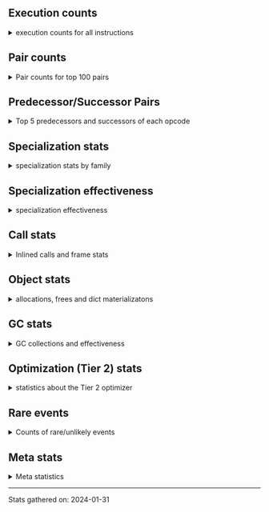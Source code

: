 ## Execution counts

<details>
<summary> execution counts for all instructions </summary>

|Name | Base Count | Head Count | Change | 
|---|---:|---:|---:|
| GET_YIELD_FROM_ITER | 20,719,816 | 36,719,720 | 77.2% |
| JUMP_BACKWARD_NO_INTERRUPT | 316,617,674 | 551,641,265 | 74.2% |
| SEND_GEN | 451,475,018 | 702,495,395 | 55.6% |
| YIELD_VALUE | 1,049,361,722 | 1,300,420,904 | 23.9% |
| CALL_STR_1 | 33,731,425 | 40,130,936 | 19.0% |
| JUMP_BACKWARD | 114,814,687 | 130,813,539 | 13.9% |
| LOAD_ATTR_CLASS | 99,182,168 | 109,439,581 | 10.3% |
| FOR_ITER_GEN | 201,206,646 | 217,205,733 | 8.0% |
| TO_BOOL_ALWAYS_TRUE | 219,107,709 | 235,245,129 | 7.4% |
| IS_OP | 695,951,991 | 741,919,591 | 6.6% |
| END_SEND | 298,310,489 | 314,303,593 | 5.4% |
| RESUME_CHECK | 6,381,997,089 | 6,666,282,879 | 4.5% |
| RETURN_GENERATOR | 377,857,136 | 393,857,640 | 4.2% |
| CALL_BOUND_METHOD_EXACT_ARGS | 188,263,486 | 195,301,761 | 3.7% |
| BINARY_OP_ADD_UNICODE | 91,376,472 | 94,576,421 | 3.5% |
| PUSH_NULL | 1,233,363,422 | 1,273,888,677 | 3.3% |
| TO_BOOL_NONE | 602,323,209 | 618,430,638 | 2.7% |
| CALL_METHOD_DESCRIPTOR_FAST | 392,794,490 | 403,277,644 | 2.7% |
| CALL_BUILTIN_O | 870,693,178 | 893,729,098 | 2.6% |
| POP_JUMP_IF_NONE | 428,402,712 | 438,444,459 | 2.3% |
| STORE_SUBSCR | 176,829,497 | 180,962,152 | 2.3% |
| POP_TOP | 3,270,887,951 | 3,341,725,837 | 2.2% |
| CALL_TYPE_1 | 310,759,366 | 317,195,521 | 2.1% |
| DELETE_SUBSCR | 174,122,420 | 177,641,333 | 2.0% |
| COPY_FREE_VARS | 337,886,982 | 344,253,095 | 1.9% |
| LOAD_ATTR_INSTANCE_VALUE | 4,395,822,519 | 4,459,433,321 | 1.4% |
| LOAD_CONST | 7,094,354,026 | 7,191,392,583 | 1.4% |
| CLEANUP_THROW | 1,541 | 1,520 | -1.4% |
| DICT_UPDATE | 67,229 | 66,334 | -1.3% |
| STORE_FAST | 7,614,811,238 | 7,702,026,482 | 1.1% |
| LOAD_GLOBAL_MODULE | 3,381,090,033 | 3,419,037,768 | 1.1% |
| POP_JUMP_IF_NOT_NONE | 624,885,467 | 631,234,650 | 1.0% |
| LOAD_GLOBAL_BUILTIN | 4,320,325,279 | 4,363,767,360 | 1.0% |
| POP_JUMP_IF_FALSE | 7,034,260,853 | 7,102,298,867 | 1.0% |
| BINARY_OP_SUBTRACT_INT | 398,703,926 | 402,213,060 | 0.9% |
| RETURN_CONST | 1,901,501,297 | 1,917,766,983 | 0.9% |
| INTERPRETER_EXIT | 1,964,153,756 | 1,980,704,569 | 0.8% |
| LOAD_FAST | 27,334,875,363 | 27,564,642,852 | 0.8% |
| POP_JUMP_IF_TRUE | 1,719,821,242 | 1,732,898,868 | 0.8% |
| JUMP_FORWARD | 527,870,376 | 531,709,166 | 0.7% |
| BINARY_OP | 638,436,268 | 641,538,682 | 0.5% |
| LOAD_DEREF | 715,747,995 | 718,886,436 | 0.4% |
| RETURN_VALUE | 3,905,155,285 | 3,922,257,256 | 0.4% |
| CALL | 1,106,795,442 | 1,111,116,091 | 0.4% |
| BINARY_OP_ADD_INT | 862,671,595 | 865,849,536 | 0.4% |
| NOP | 943,633,187 | 947,033,316 | 0.4% |
| LOAD_FAST_LOAD_FAST | 6,179,394,140 | 6,197,881,874 | 0.3% |
| DELETE_FAST | 2,083,022 | 2,076,884 | -0.3% |
| COMPARE_OP_INT | 1,444,820,082 | 1,448,215,409 | 0.2% |
| CALL_PY_EXACT_ARGS | 2,970,403,604 | 2,976,965,041 | 0.2% |
| CALL_BUILTIN_CLASS | 152,874,409 | 153,167,923 | 0.2% |
| TO_BOOL_BOOL | 3,738,606,144 | 3,744,923,625 | 0.2% |
| INSTRUMENTED_JUMP_BACKWARD | 10,016 | 10,000 | -0.2% |
| ENTER_EXECUTOR | 2,408,484,763 | 2,412,304,509 | 0.2% |
| INSTRUMENTED_FOR_ITER | 11,296 | 11,280 | -0.1% |
| COMPARE_OP | 136,940,318 | 137,125,506 | 0.1% |
| UNARY_INVERT | 14,824,149 | 14,804,371 | -0.1% |
| INSTRUMENTED_POP_JUMP_IF_TRUE | 13,456 | 13,440 | -0.1% |
| UNPACK_SEQUENCE | 310,621 | 310,254 | -0.1% |
| FOR_ITER | 121,527,171 | 121,655,888 | 0.1% |
| CALL_BUILTIN_FAST | 926,766,063 | 927,707,196 | 0.1% |
| LIST_EXTEND | 37,908,550 | 37,870,936 | -0.1% |
| UNPACK_SEQUENCE_TWO_TUPLE | 346,488,634 | 346,812,571 | 0.1% |
| FOR_ITER_LIST | 635,558,120 | 636,105,827 | 0.1% |
| CALL_LEN | 366,739,732 | 367,038,939 | 0.1% |
| BEFORE_WITH | 8,981,731 | 8,975,734 | -0.1% |
| RESUME | 271,544 | 271,382 | -0.1% |
| BINARY_SUBSCR | 507,936,114 | 508,228,541 | 0.1% |
| DICT_MERGE | 36,165,099 | 36,146,057 | -0.1% |
| GET_ITER | 698,992,158 | 699,309,699 | 0.0% |
| TO_BOOL_INT | 185,916,911 | 185,839,582 | -0.0% |
| STORE_ATTR_SLOT | 1,416,958,504 | 1,417,495,179 | 0.0% |
| BUILD_TUPLE | 816,786,392 | 817,073,747 | 0.0% |
| LOAD_FAST_CHECK | 11,274,524 | 11,270,582 | -0.0% |
| CHECK_EXC_MATCH | 20,949,362 | 20,942,949 | -0.0% |
| PUSH_EXC_INFO | 21,572,883 | 21,566,595 | -0.0% |
| POP_EXCEPT | 21,572,735 | 21,566,451 | -0.0% |
| MAKE_CELL | 104,212,851 | 104,185,313 | -0.0% |
| BUILD_CONST_KEY_MAP | 13,093,293 | 13,090,100 | -0.0% |
| WITH_EXCEPT_START | 184,347 | 184,303 | -0.0% |
| IMPORT_FROM | 10,434,031 | 10,431,627 | -0.0% |
| IMPORT_NAME | 9,415,406 | 9,413,249 | -0.0% |
| LOAD_SUPER_ATTR | 18,350 | 18,346 | -0.0% |
| CALL_FUNCTION_EX | 186,810,214 | 186,772,430 | -0.0% |
| SET_FUNCTION_ATTRIBUTE | 90,262,664 | 90,245,363 | -0.0% |
| CALL_INTRINSIC_1 | 162,353,896 | 162,323,198 | -0.0% |
| LOAD_ATTR_PROPERTY | 82,432,537 | 82,417,030 | -0.0% |
| CALL_METHOD_DESCRIPTOR_FAST_WITH_KEYWORDS | 23,274,717 | 23,270,451 | -0.0% |
| LOAD_SUPER_ATTR_METHOD | 120,885,776 | 120,863,689 | -0.0% |
| LOAD_ATTR_NONDESCRIPTOR_WITH_VALUES | 147,692,249 | 147,666,462 | -0.0% |
| BUILD_LIST | 321,907,865 | 321,851,700 | -0.0% |
| LOAD_ATTR_MODULE | 495,697,060 | 495,617,848 | -0.0% |
| MAKE_FUNCTION | 99,676,708 | 99,660,951 | -0.0% |
| STORE_SUBSCR_LIST_INT | 126,469,230 | 126,449,336 | -0.0% |
| LIST_APPEND | 61,161,709 | 61,152,304 | -0.0% |
| LOAD_FAST_AND_CLEAR | 64,955,594 | 64,946,371 | -0.0% |
| SET_ADD | 906,714 | 906,839 | 0.0% |
| CALL_BUILTIN_FAST_WITH_KEYWORDS | 106,368,263 | 106,354,850 | -0.0% |
| LOAD_SUPER_ATTR_ATTR | 3,710,829 | 3,711,287 | 0.0% |
| EXIT_INIT_CHECK | 88,987,635 | 88,976,922 | -0.0% |
| CALL_ALLOC_AND_ENTER_INIT | 91,270,595 | 91,259,882 | -0.0% |
| CALL_METHOD_DESCRIPTOR_NOARGS | 277,931,614 | 277,901,649 | -0.0% |
| DELETE_ATTR | 5,736,672 | 5,736,078 | -0.0% |
| SWAP | 586,559,935 | 586,500,543 | -0.0% |
| COMPARE_OP_FLOAT | 181,260,468 | 181,242,167 | -0.0% |
| LOAD_ATTR_METHOD_WITH_VALUES | 2,003,380,171 | 2,003,194,965 | -0.0% |
| STORE_DEREF | 91,074,329 | 91,066,042 | -0.0% |
| FOR_ITER_TUPLE | 328,519,285 | 328,490,434 | -0.0% |
| LOAD_ATTR_SLOT | 1,645,238,602 | 1,645,100,882 | -0.0% |
| COPY | 680,168,110 | 680,112,947 | -0.0% |
| CONTAINS_OP | 1,012,152,919 | 1,012,073,577 | -0.0% |
| RAISE_VARARGS | 3,815,397 | 3,815,111 | -0.0% |
| TO_BOOL_LIST | 157,220,437 | 157,208,690 | -0.0% |
| BUILD_SET | 1,662,882 | 1,662,768 | -0.0% |
| STORE_ATTR_INSTANCE_VALUE | 1,068,692,074 | 1,068,622,654 | -0.0% |
| CALL_ISINSTANCE | 896,577,435 | 896,519,992 | -0.0% |
| CALL_METHOD_DESCRIPTOR_O | 396,646,419 | 396,621,268 | -0.0% |
| LOAD_GLOBAL | 10,841,146 | 10,840,470 | -0.0% |
| STORE_SUBSCR_DICT | 265,276,526 | 265,261,332 | -0.0% |
| BUILD_STRING | 51,568,655 | 51,565,806 | -0.0% |
| TO_BOOL | 338,234,530 | 338,215,926 | -0.0% |
| LOAD_ATTR_METHOD_NO_DICT | 1,428,813,154 | 1,428,735,422 | -0.0% |
| FOR_ITER_RANGE | 87,085,689 | 87,081,011 | -0.0% |
| UNARY_NOT | 59,195,632 | 59,192,663 | -0.0% |
| CALL_PY_WITH_DEFAULTS | 217,954,259 | 217,944,039 | -0.0% |
| GET_AWAITABLE | 152,109,264 | 152,102,513 | -0.0% |
| BINARY_SUBSCR_DICT | 616,832,750 | 616,806,225 | -0.0% |
| BINARY_OP_ADD_FLOAT | 141,059,383 | 141,053,387 | -0.0% |
| LOAD_ATTR | 1,328,415,013 | 1,328,359,379 | -0.0% |
| RERAISE | 2,614,615 | 2,614,507 | -0.0% |
| STORE_FAST_LOAD_FAST | 33,514,816 | 33,513,446 | -0.0% |
| CALL_KW | 243,712,238 | 243,702,364 | -0.0% |
| BINARY_SUBSCR_LIST_INT | 575,307,057 | 575,284,254 | -0.0% |
| FORMAT_SIMPLE | 102,161,209 | 102,157,260 | -0.0% |
| BINARY_OP_SUBTRACT_FLOAT | 108,331,785 | 108,327,894 | -0.0% |
| CALL_LIST_APPEND | 325,417,610 | 325,406,206 | -0.0% |
| LOAD_ATTR_NONDESCRIPTOR_NO_DICT | 81,840,085 | 81,837,416 | -0.0% |
| CALL_TUPLE_1 | 25,012,163 | 25,011,545 | -0.0% |
| STORE_SLICE | 35,829,977 | 35,829,114 | -0.0% |
| BINARY_SLICE | 282,786,832 | 282,780,562 | -0.0% |
| BINARY_OP_MULTIPLY_INT | 175,054,442 | 175,050,916 | -0.0% |
| BINARY_SUBSCR_TUPLE_INT | 215,568,924 | 215,564,605 | -0.0% |
| BUILD_SLICE | 96,293,634 | 96,291,860 | -0.0% |
| TO_BOOL_STR | 73,148,345 | 73,147,119 | -0.0% |
| COMPARE_OP_STR | 320,817,105 | 320,811,906 | -0.0% |
| BEFORE_ASYNC_WITH | 3,005,968 | 3,005,920 | -0.0% |
| SEND | 165,329,781 | 165,327,277 | -0.0% |
| BUILD_MAP | 114,885,921 | 114,884,751 | -0.0% |
| MAP_ADD | 35,885,404 | 35,885,062 | -0.0% |
| LOAD_ATTR_WITH_HINT | 399,763,132 | 399,760,114 | -0.0% |
| UNPACK_SEQUENCE_TUPLE | 445,755,887 | 445,752,533 | -0.0% |
| STORE_ATTR | 67,251,421 | 67,250,921 | -0.0% |
| LOAD_ATTR_METHOD_LAZY_DICT | 59,272,568 | 59,272,320 | -0.0% |
| STORE_ATTR_WITH_HINT | 64,557,694 | 64,557,435 | -0.0% |
| BINARY_OP_MULTIPLY_FLOAT | 267,954,741 | 267,955,733 | 0.0% |
| CONVERT_VALUE | 90,755,824 | 90,755,494 | -0.0% |
| EXTENDED_ARG | 291,205,479 | 291,204,829 | -0.0% |
| STORE_FAST_STORE_FAST | 1,733,092,742 | 1,733,089,637 | -0.0% |
| BINARY_SUBSCR_GETITEM | 189,354,004 | 189,353,760 | -0.0% |
| UNARY_NEGATIVE | 156,547,410 | 156,547,243 | -0.0% |
| UNPACK_SEQUENCE_LIST | 140,875,869 | 140,875,828 | -0.0% |
| BINARY_SUBSCR_STR_INT | 473,984,230 | 473,984,122 | -0.0% |
| END_FOR | 76,080,205 | 76,080,217 | 0.0% |
| INSTRUMENTED_POP_JUMP_IF_FALSE | 19,465,840 | 19,465,840 | 0.0% |
| INSTRUMENTED_RESUME | 19,443,620 | 19,443,620 | 0.0% |
| INSTRUMENTED_RETURN_VALUE | 19,434,720 | 19,434,720 | 0.0% |
| LOAD_NAME | 13,238,900 | 13,238,900 | 0.0% |
| GET_ANEXT | 8,000,960 | 8,000,960 | 0.0% |
| END_ASYNC_FOR | 8,000,000 | 8,000,000 | 0.0% |
| GET_AITER | 8,000,000 | 8,000,000 | 0.0% |
| BINARY_OP_INPLACE_ADD_UNICODE | 7,825,600 | 7,825,600 | 0.0% |
| STORE_GLOBAL | 6,941,880 | 6,941,880 | 0.0% |
| UNPACK_EX | 755,420 | 755,420 | 0.0% |
| STORE_NAME | 401,160 | 401,160 | 0.0% |
| SET_UPDATE | 88,520 | 88,520 | 0.0% |
| LOAD_BUILD_CLASS | 20,080 | 20,080 | 0.0% |
| INSTRUMENTED_RETURN_CONST | 7,200 | 7,200 | 0.0% |
| LOAD_LOCALS | 3,860 | 3,860 | 0.0% |
| LOAD_FROM_DICT_OR_DEREF | 3,840 | 3,840 | 0.0% |
| DELETE_DEREF | 1,600 | 1,600 | 0.0% |
| DELETE_NAME | 900 | 900 | 0.0% |
| FORMAT_WITH_SPEC | 840 | 840 | 0.0% |
| INSTRUMENTED_POP_JUMP_IF_NONE | 720 | 720 | 0.0% |
| SETUP_ANNOTATIONS | 540 | 540 | 0.0% |
| INSTRUMENTED_JUMP_FORWARD | 400 | 400 | 0.0% |
| INSTRUMENTED_POP_JUMP_IF_NOT_NONE | 400 | 400 | 0.0% |
| CALL_INTRINSIC_2 | 80 | 80 | 0.0% |


</details>

## Pair counts

<details>
<summary> Pair counts for top 100 pairs </summary>

Not included in comparative output.


</details>

## Predecessor/Successor Pairs

<details>
<summary> Top 5 predecessors and successors of each opcode </summary>

Not included in comparative output.


</details>

## Specialization stats

<details>
<summary> specialization stats by family </summary>

### BINARY_OP

<details>
<summary> specialization stats for BINARY_OP family </summary>

|Kind | Base Count | Base Ratio | Head Count | Head Ratio | Change | 
|---|---:|---:|---:|---:|---:|
|          hit | 2,003,676,064 | 74.4% | 2,013,550,718 | 74.5% | 0.5% |
|     deferred | 685,261,251 | 25.5% | 688,363,182 | 25.5% | 0.5% |
|         miss | 49,301,880 | 1.8% | 49,301,829 | 1.8% | -0.0% |

| | Base Count | Base Ratio | Head Count | Head Ratio | Change | 
|---|---:|---:|---:|---:|---:|
| Failure | 1,498,030 | 60.5% | 1,498,554 | 60.5% | 0.0% |
| Success | 978,867 | 39.5% | 978,775 | 39.5% | -0.0% |

|Failure kind | Base Count | Base Ratio | Head Count | Head Ratio | Change | 
|---|---:|---:|---:|---:|---:|
| remainder | 50,845 | 3.4% | 51,591 | 3.4% | 1.5% |
| true divide different types | 9,963 | 0.7% | 9,889 | 0.7% | -0.7% |
| power | 4,822 | 0.3% | 4,808 | 0.3% | -0.3% |
| true divide other | 3,330 | 0.2% | 3,321 | 0.2% | -0.3% |
| or | 17,572 | 1.2% | 17,560 | 1.2% | -0.1% |
| rshift | 13,478 | 0.9% | 13,469 | 0.9% | -0.1% |
| and int | 46,754 | 3.1% | 46,723 | 3.1% | -0.1% |
| true divide float | 5,126 | 0.3% | 5,124 | 0.3% | -0.0% |
| floor divide | 32,204 | 2.1% | 32,196 | 2.1% | -0.0% |
| xor | 8,346 | 0.6% | 8,344 | 0.6% | -0.0% |
| lshift | 17,712 | 1.2% | 17,708 | 1.2% | -0.0% |
| multiply different types | 243,892 | 16.3% | 243,871 | 16.3% | -0.0% |
| add different types | 183,133 | 12.2% | 183,122 | 12.2% | -0.0% |
| subtract different types | 783,816 | 52.3% | 783,792 | 52.3% | -0.0% |
| add other | 58,002 | 3.9% | 58,001 | 3.9% | -0.0% |
| subtract other | 12,660 | 0.8% | 12,660 | 0.8% | 0.0% |
| multiply other | 4,120 | 0.3% | 4,120 | 0.3% | 0.0% |
| and other | 1,715 | 0.1% | 1,715 | 0.1% | 0.0% |
| and different types | 540 | 0.0% | 540 | 0.0% | 0.0% |


</details>

### BINARY_SLICE

<details>
<summary> specialization stats for BINARY_SLICE family </summary>


</details>

### BINARY_SUBSCR

<details>
<summary> specialization stats for BINARY_SUBSCR family </summary>

|Kind | Base Count | Base Ratio | Head Count | Head Ratio | Change | 
|---|---:|---:|---:|---:|---:|
|     deferred | 512,308,845 | 19.9% | 512,601,240 | 19.9% | 0.1% |
|          hit | 2,066,286,262 | 80.1% | 2,066,232,287 | 80.1% | -0.0% |
|         miss | 4,760,703 | 0.2% | 4,760,679 | 0.2% | -0.0% |

| | Base Count | Base Ratio | Head Count | Head Ratio | Change | 
|---|---:|---:|---:|---:|---:|
| Failure | 198,911 | 51.3% | 198,938 | 51.3% | 0.0% |
| Success | 189,061 | 48.7% | 189,042 | 48.7% | -0.0% |

|Failure kind | Base Count | Base Ratio | Head Count | Head Ratio | Change | 
|---|---:|---:|---:|---:|---:|
| tuple slice | 87 | 0.0% | 84 | 0.0% | -3.4% |
| other | 56,806 | 28.6% | 56,836 | 28.6% | 0.1% |
| buffer int | 16,801 | 8.4% | 16,799 | 8.4% | -0.0% |
| out of range | 72,737 | 36.6% | 72,739 | 36.6% | 0.0% |
| array int | 36,680 | 18.4% | 36,680 | 18.4% | 0.0% |
| list slice | 6,380 | 3.2% | 6,380 | 3.2% | 0.0% |
| sequence int | 4,280 | 2.2% | 4,280 | 2.2% | 0.0% |
| code complex parameters | 4,080 | 2.1% | 4,080 | 2.1% | 0.0% |
| buffer slice | 960 | 0.5% | 960 | 0.5% | 0.0% |
| string slice | 100 | 0.1% | 100 | 0.1% | 0.0% |


</details>

### CALL

<details>
<summary> specialization stats for CALL family </summary>

|Kind | Base Count | Base Ratio | Head Count | Head Ratio | Change | 
|---|---:|---:|---:|---:|---:|
|         miss | 213,605,867 | 2.2% | 224,085,551 | 2.3% | 4.9% |
|     deferred | 1,315,020,218 | 13.3% | 1,329,622,154 | 13.4% | 1.1% |
|          hit | 8,542,235,471 | 86.6% | 8,600,119,476 | 86.6% | 0.7% |
|        deopt | 22,840 | 0.0% | 22,840 | 0.0% | 0.0% |

| | Base Count | Base Ratio | Head Count | Head Ratio | Change | 
|---|---:|---:|---:|---:|---:|
| Success | 4,540,845 | 84.4% | 4,738,413 | 84.9% | 4.4% |
| Failure | 840,246 | 15.6% | 841,075 | 15.1% | 0.1% |

|Failure kind | Base Count | Base Ratio | Head Count | Head Ratio | Change | 
|---|---:|---:|---:|---:|---:|
| cmethod | 11,040 | 1.3% | 11,820 | 1.4% | 7.1% |
| out of versions | 104 | 0.0% | 100 | 0.0% | -3.8% |
| method wrapper | 4,482 | 0.5% | 4,524 | 0.5% | 0.9% |
| other | 32,992 | 3.9% | 33,119 | 3.9% | 0.4% |
| cfunc varargs | 11,035 | 1.3% | 11,006 | 1.3% | -0.3% |
| cfunc varargs keywords | 27,957 | 3.3% | 27,912 | 3.3% | -0.2% |
| operator wrapper | 5,206 | 0.6% | 5,212 | 0.6% | 0.1% |
| meth descr varargs keywords | 17,996 | 2.1% | 17,978 | 2.1% | -0.1% |
| no dict | 100,560 | 12.0% | 100,660 | 12.0% | 0.1% |
| bound method | 11,809 | 1.4% | 11,801 | 1.4% | -0.1% |
| code complex parameters | 154,193 | 18.4% | 154,108 | 18.3% | -0.1% |
| class no vectorcall | 64,383 | 7.7% | 64,351 | 7.7% | -0.0% |
| class mutable | 50,636 | 6.0% | 50,656 | 6.0% | 0.0% |
| meth descr varargs | 62,092 | 7.4% | 62,076 | 7.4% | -0.0% |
| meth descr method fastcall keywords | 178,617 | 21.3% | 178,599 | 21.2% | -0.0% |
| cfunc noargs | 67,288 | 8.0% | 67,293 | 8.0% | 0.0% |
| init not python | 17,080 | 2.0% | 17,080 | 2.0% | 0.0% |
| init not simple | 11,660 | 1.4% | 11,660 | 1.4% | 0.0% |
| wrong number arguments | 9,520 | 1.1% | 9,520 | 1.1% | 0.0% |
| str | 1,700 | 0.2% | 1,700 | 0.2% | 0.0% |


</details>

### COMPARE_OP

<details>
<summary> specialization stats for COMPARE_OP family </summary>

|Kind | Base Count | Base Ratio | Head Count | Head Ratio | Change | 
|---|---:|---:|---:|---:|---:|
|         miss | 1,902,336 | 0.1% | 1,872,628 | 0.1% | -1.6% |
|          hit | 1,944,995,319 | 93.3% | 1,948,396,854 | 93.3% | 0.2% |
|     deferred | 138,524,979 | 6.6% | 138,683,360 | 6.6% | 0.1% |

| | Base Count | Base Ratio | Head Count | Head Ratio | Change | 
|---|---:|---:|---:|---:|---:|
| Failure | 218,717 | 68.8% | 216,426 | 68.8% | -1.0% |
| Success | 98,958 | 31.2% | 98,348 | 31.2% | -0.6% |

|Failure kind | Base Count | Base Ratio | Head Count | Head Ratio | Change | 
|---|---:|---:|---:|---:|---:|
| big int | 61,558 | 28.1% | 59,214 | 27.4% | -3.8% |
| long float | 1,638 | 0.7% | 1,629 | 0.8% | -0.5% |
| bool | 4,949 | 2.3% | 4,969 | 2.3% | 0.4% |
| float long | 15,673 | 7.2% | 15,685 | 7.2% | 0.1% |
| other | 24,252 | 11.1% | 24,268 | 11.2% | 0.1% |
| different types | 50,066 | 22.9% | 50,099 | 23.1% | 0.1% |
| tuple | 14,424 | 6.6% | 14,416 | 6.7% | -0.1% |
| baseobject | 27,357 | 12.5% | 27,346 | 12.6% | -0.0% |
| string | 10,560 | 4.8% | 10,560 | 4.9% | 0.0% |
| bytes | 3,320 | 1.5% | 3,320 | 1.5% | 0.0% |
| list | 3,100 | 1.4% | 3,100 | 1.4% | 0.0% |
| set | 1,820 | 0.8% | 1,820 | 0.8% | 0.0% |


</details>

### FOR_ITER

<details>
<summary> specialization stats for FOR_ITER family </summary>

|Kind | Base Count | Base Ratio | Head Count | Head Ratio | Change | 
|---|---:|---:|---:|---:|---:|
|          hit | 1,114,290,467 | 81.1% | 1,130,899,952 | 81.3% | 1.5% |
|         miss | 138,079,273 | 10.1% | 137,983,053 | 9.9% | -0.1% |
|     deferred | 256,791,993 | 18.7% | 256,829,819 | 18.5% | 0.0% |

| | Base Count | Base Ratio | Head Count | Head Ratio | Change | 
|---|---:|---:|---:|---:|---:|
| Failure | 158,012 | 5.6% | 154,514 | 5.5% | -2.2% |
| Success | 2,656,439 | 94.4% | 2,654,608 | 94.5% | -0.1% |

|Failure kind | Base Count | Base Ratio | Head Count | Head Ratio | Change | 
|---|---:|---:|---:|---:|---:|
| dict items | 60,711 | 38.4% | 57,183 | 37.0% | -5.8% |
| bytes | 515 | 0.3% | 514 | 0.3% | -0.2% |
| set | 23,797 | 15.1% | 23,831 | 15.4% | 0.1% |
| enumerate | 15,169 | 9.6% | 15,166 | 9.8% | -0.0% |
| zip | 13,100 | 8.3% | 13,100 | 8.5% | 0.0% |
| seq iter | 10,460 | 6.6% | 10,460 | 6.8% | 0.0% |
| dict keys | 7,060 | 4.5% | 7,060 | 4.6% | 0.0% |
| other | 7,020 | 4.4% | 7,020 | 4.5% | 0.0% |
| reversed list | 6,060 | 3.8% | 6,060 | 3.9% | 0.0% |
| dict values | 5,640 | 3.6% | 5,640 | 3.7% | 0.0% |
| itertools | 4,620 | 2.9% | 4,620 | 3.0% | 0.0% |
| ascii string | 2,280 | 1.4% | 2,280 | 1.5% | 0.0% |
| map | 1,280 | 0.8% | 1,280 | 0.8% | 0.0% |
| callable | 280 | 0.2% | 280 | 0.2% | 0.0% |
| string | 20 | 0.0% | 20 | 0.0% | 0.0% |


</details>

### LOAD_ATTR

<details>
<summary> specialization stats for LOAD_ATTR family </summary>

|Kind | Base Count | Base Ratio | Head Count | Head Ratio | Change | 
|---|---:|---:|---:|---:|---:|
|          hit | 10,141,202,668 | 83.3% | 10,214,576,584 | 83.4% | 0.7% |
|        deopt | 1,814,408 | 0.0% | 1,816,461 | 0.0% | 0.1% |
|         miss | 697,931,577 | 5.7% | 697,898,777 | 5.7% | -0.0% |
|     deferred | 2,011,400,476 | 16.5% | 2,011,312,875 | 16.4% | -0.0% |

| | Base Count | Base Ratio | Head Count | Head Ratio | Change | 
|---|---:|---:|---:|---:|---:|
| Failure | 1,061,003 | 7.1% | 1,060,940 | 7.1% | -0.0% |
| Success | 13,885,111 | 92.9% | 13,884,341 | 92.9% | -0.0% |

|Failure kind | Base Count | Base Ratio | Head Count | Head Ratio | Change | 
|---|---:|---:|---:|---:|---:|
| class attr simple | 6,112 | 0.6% | 6,129 | 0.6% | 0.3% |
| non overriding descriptor | 10,982 | 1.0% | 10,969 | 1.0% | -0.1% |
| class attr descriptor | 17,740 | 1.7% | 17,760 | 1.7% | 0.1% |
| method | 138,392 | 13.0% | 138,515 | 13.1% | 0.1% |
| overridden | 18,047 | 1.7% | 18,031 | 1.7% | -0.1% |
| not managed dict | 125,948 | 11.9% | 125,906 | 11.9% | -0.0% |
| metaclass attribute | 225,424 | 21.2% | 225,350 | 21.2% | -0.0% |
| not in keys | 7,262 | 0.7% | 7,260 | 0.7% | -0.0% |
| mutable class | 67,764 | 6.4% | 67,747 | 6.4% | -0.0% |
| has managed dict | 306,371 | 28.9% | 306,296 | 28.9% | -0.0% |
| shadowed | 97,441 | 9.2% | 97,457 | 9.2% | 0.0% |
| class method obj | 22,400 | 2.1% | 22,400 | 2.1% | 0.0% |
| module attr not found | 10,580 | 1.0% | 10,580 | 1.0% | 0.0% |
| non object slot | 3,500 | 0.3% | 3,500 | 0.3% | 0.0% |
| builtin class method | 2,960 | 0.3% | 2,960 | 0.3% | 0.0% |
| property | 60 | 0.0% | 60 | 0.0% | 0.0% |
| out of versions | 20 | 0.0% | 20 | 0.0% | 0.0% |


</details>

### LOAD_GLOBAL

<details>
<summary> specialization stats for LOAD_GLOBAL family </summary>

|Kind | Base Count | Base Ratio | Head Count | Head Ratio | Change | 
|---|---:|---:|---:|---:|---:|
|          hit | 7,701,091,966 | 99.9% | 7,782,483,466 | 99.9% | 1.1% |
|         miss | 323,346 | 0.0% | 321,662 | 0.0% | -0.5% |
|     deferred | 10,619,146 | 0.1% | 10,617,042 | 0.1% | -0.0% |
|        deopt | 9,340 | 0.0% | 9,340 | 0.0% | 0.0% |

| | Base Count | Base Ratio | Head Count | Head Ratio | Change | 
|---|---:|---:|---:|---:|---:|
| Success | 545,346 | 100.0% | 545,090 | 100.0% | -0.0% |
| Failure | 0 | 0.0% | 0 | 0.0% |  |


</details>

### LOAD_SUPER_ATTR

<details>
<summary> specialization stats for LOAD_SUPER_ATTR family </summary>

|Kind | Base Count | Base Ratio | Head Count | Head Ratio | Change | 
|---|---:|---:|---:|---:|---:|
|     deferred | 9,249 | 0.0% | 9,246 | 0.0% | -0.0% |
|          hit | 124,596,605 | 100.0% | 124,574,976 | 100.0% | -0.0% |

| | Base Count | Base Ratio | Head Count | Head Ratio | Change | 
|---|---:|---:|---:|---:|---:|
| Success | 9,101 | 100.0% | 9,100 | 100.0% | -0.0% |
| Failure | 0 | 0.0% | 0 | 0.0% |  |


</details>

### POP_JUMP_IF_FALSE

<details>
<summary> specialization stats for POP_JUMP_IF_FALSE family </summary>


</details>

### POP_JUMP_IF_NONE

<details>
<summary> specialization stats for POP_JUMP_IF_NONE family </summary>


</details>

### POP_JUMP_IF_NOT_NONE

<details>
<summary> specialization stats for POP_JUMP_IF_NOT_NONE family </summary>


</details>

### POP_JUMP_IF_TRUE

<details>
<summary> specialization stats for POP_JUMP_IF_TRUE family </summary>


</details>

### SEND

<details>
<summary> specialization stats for SEND family </summary>

|Kind | Base Count | Base Ratio | Head Count | Head Ratio | Change | 
|---|---:|---:|---:|---:|---:|
|          hit | 451,444,118 | 73.2% | 702,464,495 | 80.9% | 55.6% |
|     deferred | 165,301,851 | 26.8% | 165,299,385 | 19.0% | -0.0% |
|         miss | 30,900 | 0.0% | 30,900 | 0.0% | 0.0% |

| | Base Count | Base Ratio | Head Count | Head Ratio | Change | 
|---|---:|---:|---:|---:|---:|
| Success | 6,241 | 10.6% | 6,207 | 10.6% | -0.5% |
| Failure | 52,589 | 89.4% | 52,585 | 89.4% | -0.0% |

|Failure kind | Base Count | Base Ratio | Head Count | Head Ratio | Change | 
|---|---:|---:|---:|---:|---:|
| other | 15,909 | 30.3% | 15,905 | 30.2% | -0.0% |
| async generator send | 33,180 | 63.1% | 33,180 | 63.1% | 0.0% |
| list | 3,260 | 6.2% | 3,260 | 6.2% | 0.0% |
| dict keys | 240 | 0.5% | 240 | 0.5% | 0.0% |


</details>

### STORE_ATTR

<details>
<summary> specialization stats for STORE_ATTR family </summary>

|Kind | Base Count | Base Ratio | Head Count | Head Ratio | Change | 
|---|---:|---:|---:|---:|---:|
|          hit | 2,357,622,474 | 90.1% | 2,358,102,583 | 90.1% | 0.0% |
|         miss | 192,585,798 | 7.4% | 192,572,685 | 7.4% | -0.0% |
|     deferred | 255,974,706 | 9.8% | 255,961,392 | 9.8% | -0.0% |

| | Base Count | Base Ratio | Head Count | Head Ratio | Change | 
|---|---:|---:|---:|---:|---:|
| Success | 3,766,421 | 97.5% | 3,766,126 | 97.5% | -0.0% |
| Failure | 96,092 | 2.5% | 96,088 | 2.5% | -0.0% |

|Failure kind | Base Count | Base Ratio | Head Count | Head Ratio | Change | 
|---|---:|---:|---:|---:|---:|
| not managed dict | 2,652 | 2.8% | 2,648 | 2.8% | -0.2% |
| class attr simple | 45,860 | 47.7% | 45,860 | 47.7% | 0.0% |
| not in dict | 15,520 | 16.2% | 15,520 | 16.2% | 0.0% |
| overriding descriptor | 10,640 | 11.1% | 10,640 | 11.1% | 0.0% |
| not in keys | 7,400 | 7.7% | 7,400 | 7.7% | 0.0% |
| overridden | 5,180 | 5.4% | 5,180 | 5.4% | 0.0% |
| property | 4,160 | 4.3% | 4,160 | 4.3% | 0.0% |
| no dict | 3,120 | 3.2% | 3,120 | 3.2% | 0.0% |
| method | 1,540 | 1.6% | 1,540 | 1.6% | 0.0% |
| mutable class | 20 | 0.0% | 20 | 0.0% | 0.0% |


</details>

### STORE_SLICE

<details>
<summary> specialization stats for STORE_SLICE family </summary>


</details>

### STORE_SUBSCR

<details>
<summary> specialization stats for STORE_SUBSCR family </summary>

|Kind | Base Count | Base Ratio | Head Count | Head Ratio | Change | 
|---|---:|---:|---:|---:|---:|
|     deferred | 176,724,579 | 31.1% | 180,856,182 | 31.6% | 2.3% |
|          hit | 391,742,876 | 68.9% | 391,707,788 | 68.4% | -0.0% |
|         miss | 2,880 | 0.0% | 2,880 | 0.0% | 0.0% |

| | Base Count | Base Ratio | Head Count | Head Ratio | Change | 
|---|---:|---:|---:|---:|---:|
| Failure | 91,632 | 85.0% | 92,686 | 85.2% | 1.2% |
| Success | 16,166 | 15.0% | 16,164 | 14.8% | -0.0% |

|Failure kind | Base Count | Base Ratio | Head Count | Head Ratio | Change | 
|---|---:|---:|---:|---:|---:|
| other | 720 | 0.8% | 800 | 0.9% | 11.1% |
| dict subclass no override | 26,073 | 28.5% | 27,048 | 29.2% | 3.7% |
| py simple | 43,399 | 47.4% | 43,398 | 46.8% | -0.0% |
| array int | 16,840 | 18.4% | 16,840 | 18.2% | 0.0% |
| out of range | 2,820 | 3.1% | 2,820 | 3.0% | 0.0% |
| bytearray int | 1,760 | 1.9% | 1,760 | 1.9% | 0.0% |
| list slice | 20 | 0.0% | 20 | 0.0% | 0.0% |


</details>

### TO_BOOL

<details>
<summary> specialization stats for TO_BOOL family </summary>

|Kind | Base Count | Base Ratio | Head Count | Head Ratio | Change | 
|---|---:|---:|---:|---:|---:|
|         miss | 107,550,329 | 2.0% | 122,149,344 | 2.3% | 13.6% |
|     deferred | 442,857,913 | 8.3% | 457,162,998 | 8.5% | 3.2% |
|          hit | 4,868,772,426 | 91.6% | 4,892,645,439 | 91.4% | 0.5% |

| | Base Count | Base Ratio | Head Count | Head Ratio | Change | 
|---|---:|---:|---:|---:|---:|
| Success | 2,254,501 | 77.0% | 2,529,887 | 79.0% | 12.2% |
| Failure | 672,445 | 23.0% | 672,385 | 21.0% | -0.0% |

|Failure kind | Base Count | Base Ratio | Head Count | Head Ratio | Change | 
|---|---:|---:|---:|---:|---:|
| float | 2,610 | 0.4% | 2,601 | 0.4% | -0.3% |
| dict | 35,269 | 5.2% | 35,242 | 5.2% | -0.1% |
| bytes | 19,122 | 2.8% | 19,110 | 2.8% | -0.1% |
| sequence | 16,069 | 2.4% | 16,060 | 2.4% | -0.1% |
| set | 32,676 | 4.9% | 32,672 | 4.9% | -0.0% |
| tuple | 112,340 | 16.7% | 112,327 | 16.7% | -0.0% |
| number | 182,258 | 27.1% | 182,270 | 27.1% | 0.0% |
| other | 172,044 | 25.6% | 172,047 | 25.6% | 0.0% |
| mapping | 98,397 | 14.6% | 98,396 | 14.6% | -0.0% |
| bytearray | 1,240 | 0.2% | 1,240 | 0.2% | 0.0% |
| memory view | 420 | 0.1% | 420 | 0.1% | 0.0% |


</details>

### UNPACK_SEQUENCE

<details>
<summary> specialization stats for UNPACK_SEQUENCE family </summary>

|Kind | Base Count | Base Ratio | Head Count | Head Ratio | Change | 
|---|---:|---:|---:|---:|---:|
|          hit | 930,268,930 | 99.7% | 930,589,472 | 99.7% | 0.0% |
|     deferred | 3,063,884 | 0.3% | 3,063,539 | 0.3% | -0.0% |
|         miss | 2,851,460 | 0.3% | 2,851,460 | 0.3% | 0.0% |

| | Base Count | Base Ratio | Head Count | Head Ratio | Change | 
|---|---:|---:|---:|---:|---:|
| Success | 95,762 | 97.5% | 95,740 | 97.5% | -0.0% |
| Failure | 2,435 | 2.5% | 2,435 | 2.5% | 0.0% |

|Failure kind | Base Count | Base Ratio | Head Count | Head Ratio | Change | 
|---|---:|---:|---:|---:|---:|
| sequence | 1,435 | 58.9% | 1,435 | 58.9% | 0.0% |
| iterator | 620 | 25.5% | 620 | 25.5% | 0.0% |
| other | 380 | 15.6% | 380 | 15.6% | 0.0% |


</details>


</details>

## Specialization effectiveness

<details>
<summary> specialization effectiveness </summary>

|Instructions | Base Count | Base Ratio | Head Count | Head Ratio | Change | 
|---|---:|---:|---:|---:|---:|
| Specialized misses | 1,409,426,832 | 1.0% | 1,434,332,017 | 1.0% | 1.8% |
| Specialized hits | 48,837,359,742 | 34.4% | 49,632,725,314 | 34.4% | 1.6% |
| Basic | 77,113,335,070 | 54.3% | 78,327,281,969 | 54.3% | 1.6% |
| Not specialized | 14,724,852,755 | 10.4% | 14,834,435,953 | 10.3% | 0.7% |

### Deferred by instruction

<details>
<summary> deferred by instruction </summary>

|Name | Base Count | Base Ratio | Head Count | Head Ratio | Change | 
|---|---:|---:|---:|---:|---:|
| TO_BOOL | 442,857,913 | 7.4% | 457,162,998 | 7.6% | 3.2% |
| STORE_SUBSCR | 176,724,579 | 3.0% | 180,856,182 | 3.0% | 2.3% |
| CALL | 1,315,020,218 | 22.0% | 1,329,622,154 | 22.1% | 1.1% |
| BINARY_OP | 685,261,251 | 11.5% | 688,363,182 | 11.5% | 0.5% |
| COMPARE_OP | 138,524,979 | 2.3% | 138,683,360 | 2.3% | 0.1% |
| BINARY_SUBSCR | 512,308,845 | 8.6% | 512,601,240 | 8.5% | 0.1% |
| FOR_ITER | 256,791,993 | 4.3% | 256,829,819 | 4.3% | 0.0% |
| STORE_ATTR | 255,974,706 | 4.3% | 255,961,392 | 4.3% | -0.0% |
| LOAD_ATTR | 2,011,400,476 | 33.7% | 2,011,312,875 | 33.5% | -0.0% |
| SEND | 165,301,851 | 2.8% | 165,299,385 | 2.8% | -0.0% |


</details>

### Misses by instruction

<details>
<summary> misses by instruction </summary>

|Name | Base Count | Base Ratio | Head Count | Head Ratio | Change | 
|---|---:|---:|---:|---:|---:|
| TO_BOOL_NONE | 52,484,471 | 3.7% | 59,784,463 | 4.2% | 13.9% |
| FOR_ITER_TUPLE | 69,024,594 | 4.9% | 68,976,215 | 4.8% | -0.1% |
| FOR_ITER_LIST | 69,045,879 | 4.9% | 68,998,038 | 4.8% | -0.1% |
| LOAD_ATTR_SLOT | 110,190,889 | 7.8% | 110,168,768 | 7.7% | -0.0% |
| STORE_ATTR_SLOT | 93,847,353 | 6.7% | 93,834,418 | 6.5% | -0.0% |
| LOAD_ATTR_NONDESCRIPTOR_WITH_VALUES | 68,351,607 | 4.8% | 68,352,364 | 4.8% | 0.0% |
| LOAD_ATTR_METHOD_WITH_VALUES | 195,374,750 | 13.9% | 195,372,679 | 13.6% | -0.0% |
| LOAD_ATTR_INSTANCE_VALUE | 255,993,859 | 18.2% | 255,995,641 | 17.8% | 0.0% |
| CALL_PY_EXACT_ARGS | 105,589,981 | 7.5% | 105,590,218 | 7.4% | 0.0% |
| STORE_ATTR_INSTANCE_VALUE | 98,685,390 | 7.0% | 98,685,320 | 6.9% | -0.0% |


</details>


</details>

## Call stats

<details>
<summary> Inlined calls and frame stats </summary>

| | Base Count | Base Ratio | Head Count | Head Ratio | Change | 
|---|---:|---:|---:|---:|---:|
| Calls via PyEval_EvalFrame (api) | 215,406,675 | 3.2% | 231,396,464 | 3.3% | 7.4% |
| Calls to Python functions inlined | 4,724,462,185 | 70.6% | 5,005,011,380 | 71.6% | 5.9% |
| Calls via PyEval_EvalFrame (function vectorcall) | 1,201,569,508 | 18.0% | 1,218,089,621 | 17.4% | 1.4% |
| Calls via PyEval_EvalFrame (vector) | 1,206,884,408 | 18.0% | 1,223,404,521 | 17.5% | 1.4% |
| Calls to PyEval_EvalDefault | 1,967,351,738 | 29.4% | 1,983,902,529 | 28.4% | 0.8% |
| Calls via PyEval_EvalFrame (total) | 1,967,351,738 | 29.4% | 1,983,902,529 | 28.4% | 0.8% |
| Frames pushed | 4,568,814,246 | 68.3% | 4,585,591,590 | 65.6% | 0.4% |
| Calls via PyEval_EvalFrame (function ex) | 28,982,735 | 0.4% | 28,967,294 | 0.4% | -0.1% |
| Frame objects created | 62,539,718 | 0.9% | 62,529,025 | 0.9% | -0.0% |
| Calls via PyEval_EvalFrame (method) | 213,011,770 | 3.2% | 212,993,735 | 3.0% | -0.0% |
| Calls via PyEval_EvalFrame (slot) | 336,076,843 | 5.0% | 336,057,071 | 4.8% | -0.0% |
| Calls via PyEval_EvalFrame (generator) | 760,467,330 | 11.4% | 760,498,008 | 10.9% | 0.0% |
| Calls via PyEval_EvalFrame (legacy) | 5,294,820 | 0.1% | 5,294,820 | 0.1% | 0.0% |
| Calls via PyEval_EvalFrame (build class) | 20,080 | 0.0% | 20,080 | 0.0% | 0.0% |


</details>

## Object stats

<details>
<summary> allocations, frees and dict materializatons </summary>

| | Base Count | Base Ratio | Head Count | Head Ratio | Change | 
|---|---:|---:|---:|---:|---:|
| Method cache misses | 70,883,459 |  | 72,164,312 |  | 1.8% |
| Method cache collisions | 78,294,175 |  | 79,497,407 |  | 1.5% |
| Method cache dunder misses | 7,578,243 |  | 7,498,916 |  | -1.0% |
| Interpreter increfs | 82,718,690,964 | 77.7% | 83,162,186,199 | 77.7% | 0.5% |
| Method cache dunder hits | 3,215,878,285 |  | 3,232,886,633 |  | 0.5% |
| Interpreter decrefs | 95,792,768,547 | 78.4% | 96,271,277,562 | 78.4% | 0.5% |
| Allocations to 512 bytes | 10,585,919,663 | 63.2% | 10,626,674,909 | 63.2% | 0.4% |
| Allocations | 10,701,156,123 | 63.8% | 10,741,909,775 | 63.9% | 0.4% |
| Frees | 10,996,881,628 |  | 11,037,632,190 |  | 0.4% |
| Increfs | 23,789,603,813 | 22.3% | 23,841,353,926 | 22.3% | 0.2% |
| Decrefs | 26,455,735,646 | 21.6% | 26,510,744,462 | 21.6% | 0.2% |
| Method cache hits | 2,789,979,524 |  | 2,788,737,689 |  | -0.0% |
| Allocations from freelist | 6,061,422,339 | 36.2% | 6,062,656,862 | 36.1% | 0.0% |
| Frees to freelist | 6,069,161,013 |  | 6,070,391,721 |  | 0.0% |
| Allocations over 4 kbytes | 20,263,330 | 0.1% | 20,261,867 | 0.1% | -0.0% |
| New values | 73,237,267 |  | 73,237,036 |  | -0.0% |
| Allocations to 4 kbytes | 94,973,130 | 0.6% | 94,972,999 | 0.6% | -0.0% |
| Materialize dict (on request) | 5,306,180 | 7.2% | 5,306,180 | 7.2% | 0.0% |
| Materialize dict (new key) | 189,420 | 0.3% | 189,420 | 0.3% | 0.0% |
| Materialize dict (too big) | 0 | 0.0% | 0 | 0.0% |  |
| Materialize dict (str subclass) | 0 | 0.0% | 0 | 0.0% |  |
| Dematerialize dict | 2,033,160 | 2.8% | 2,033,160 | 2.8% | 0.0% |


</details>

## GC stats

<details>
<summary> GC collections and effectiveness </summary>

|Generation | Base Collections | Base Objects collected | Base Object visits | Head Collections | Head Objects collected | Head Object visits | 
|---:|---:|---:|---:|---:|---:|---:|
| 0 | 722,107 | 45,634,809 | 5,999,854,650 | 722,092 | 45,616,393 | 5,988,661,834 |
| 1 | 64,571 | 35,514,748 | 4,886,581,748 | 64,568 | 35,514,330 | 4,885,948,104 |
| 2 | 20,812 | 53,122,455 | 18,089,503,650 | 20,813 | 53,123,150 | 18,110,037,006 |


</details>

## Optimization (Tier 2) stats

<details>
<summary> statistics about the Tier 2 optimizer </summary>

| | Base Count | Base Ratio | Head Count | Head Ratio | Change | 
|---|---:|---:|---:|---:|---:|
| Trace too short | 67,357 | 51.9% | 75,103 | 54.6% | 11.5% |
| Optimization attempts | 129,734 |  | 137,430 |  | 5.9% |
| Trace stack underflow | 545 | 0.4% | 551 | 0.4% | 1.1% |
| Uops executed | 122,302,139,822 | 50.78 | 121,529,000,729 | 50.38 | -0.6% |
| Low confidence | 1,721 | 1.3% | 1,717 | 1.2% | -0.2% |
| Traces executed | 2,408,484,763 |  | 2,412,304,509 |  | 0.2% |
| Inner loop found | 2,382 | 1.8% | 2,385 | 1.7% | 0.1% |
| Traces created | 62,377 | 48.1% | 62,327 | 45.4% | -0.1% |
| Trace stack overflow | 180 | 0.1% | 180 | 0.1% | 0.0% |
| Trace too long | 220 | 0.2% | 220 | 0.2% | 0.0% |
| Recursive call | 1,100 | 0.8% | 1,100 | 0.8% | 0.0% |

### Trace length histogram

<details>
<summary> trace length histogram </summary>

|Range | Base Count | Base Ratio | Head Count | Head Ratio | Change | 
|---|---:|---:|---:|---:|---:|
| <= 1 | 0 | 0.0% | 0 | 0.0% |  |
| <= 2 | 0 | 0.0% | 0 | 0.0% |  |
| <= 4 | 0 | 0.0% | 0 | 0.0% |  |
| <= 8 | 0 | 0.0% | 0 | 0.0% |  |
| <= 16 | 3,288 | 5.3% | 3,275 | 5.3% | -0.4% |
| <= 32 | 19,409 | 31.1% | 19,389 | 31.1% | -0.1% |
| <= 64 | 20,573 | 33.0% | 20,542 | 33.0% | -0.2% |
| <= 128 | 12,000 | 19.2% | 12,008 | 19.3% | 0.1% |
| <= 256 | 5,431 | 8.7% | 5,440 | 8.7% | 0.2% |
| <= 512 | 1,676 | 2.7% | 1,673 | 2.7% | -0.2% |


</details>

### Optimized trace length histogram

<details>
<summary> optimized trace length histogram </summary>

|Range | Base Count | Base Ratio | Head Count | Head Ratio | Change | 
|---|---:|---:|---:|---:|---:|
| <= 1 | 0 | 0.0% | 0 | 0.0% |  |
| <= 2 | 0 | 0.0% | 0 | 0.0% |  |
| <= 4 | 160 | 0.3% | 160 | 0.3% | 0.0% |
| <= 8 | 4,868 | 7.8% | 4,856 | 7.8% | -0.2% |
| <= 16 | 17,037 | 27.3% | 17,315 | 27.8% | 1.6% |
| <= 32 | 19,678 | 31.5% | 19,620 | 31.5% | -0.3% |
| <= 64 | 12,043 | 19.3% | 11,899 | 19.1% | -1.2% |
| <= 128 | 6,233 | 10.0% | 6,203 | 10.0% | -0.5% |
| <= 256 | 1,938 | 3.1% | 1,892 | 3.0% | -2.4% |
| <= 512 | 420 | 0.7% | 382 | 0.6% | -9.0% |


</details>

### Trace run length histogram

<details>
<summary> trace run length histogram </summary>

|Range | Base Count | Base Ratio | Head Count | Head Ratio | Change | 
|---|---:|---:|---:|---:|---:|
| <= 1 | 92,833,042 | 3.9% | 92,835,140 | 3.8% | 0.0% |
| <= 2 | 332,526,114 | 13.8% | 332,869,066 | 13.8% | 0.1% |
| <= 4 | 27,991,237 | 1.2% | 28,047,814 | 1.2% | 0.2% |
| <= 8 | 349,149,363 | 14.5% | 349,085,260 | 14.5% | -0.0% |
| <= 16 | 395,118,023 | 16.4% | 395,311,428 | 16.4% | 0.0% |
| <= 32 | 595,427,697 | 24.7% | 610,720,887 | 25.3% | 2.6% |
| <= 64 | 202,576,165 | 8.4% | 193,103,410 | 8.0% | -4.7% |
| <= 128 | 260,921,748 | 10.8% | 258,412,274 | 10.7% | -1.0% |
| <= 256 | 88,257,458 | 3.7% | 88,286,921 | 3.7% | 0.0% |
| <= 512 | 37,932,515 | 1.6% | 37,948,807 | 1.6% | 0.0% |
| <= 1,024 | 6,889,226 | 0.3% | 6,828,615 | 0.3% | -0.9% |
| <= 2,048 | 16,629,597 | 0.7% | 16,622,747 | 0.7% | -0.0% |
| <= 4,096 | 1,128,690 | 0.0% | 1,128,806 | 0.0% | 0.0% |
| <= 8,192 | 705,737 | 0.0% | 706,126 | 0.0% | 0.1% |
| <= 16,384 | 326,780 | 0.0% | 325,840 | 0.0% | -0.3% |
| <= 32,768 | 45,720 | 0.0% | 45,720 | 0.0% | 0.0% |
| <= 65,536 | 20,940 | 0.0% | 20,941 | 0.0% | 0.0% |
| <= 131,072 | 1,271 | 0.0% | 1,267 | 0.0% | -0.3% |
| <= 262,144 | 2,180 | 0.0% | 2,180 | 0.0% | 0.0% |
| <= 524,288 | 300 | 0.0% | 300 | 0.0% | 0.0% |
| <= 1,048,576 | 480 | 0.0% | 480 | 0.0% | 0.0% |
| <= 2,097,152 | 98 | 0.0% | 150 | 0.0% | 53.1% |
| <= 4,194,304 | 222 | 0.0% | 170 | 0.0% | -23.4% |
| <= 8,388,608 | 0 | 0.0% | 0 | 0.0% |  |
| <= 16,777,216 | 160 | 0.0% | 160 | 0.0% | 0.0% |


</details>

### Uop execution stats

<details>
<summary> uop execution stats </summary>

|Name | Base Count | Head Count | Change | 
|---|---:|---:|---:|
| _CHECK_CALL_BOUND_METHOD_EXACT_ARGS | 38,346,618 | 41,536,956 | 8.3% |
| _INIT_CALL_BOUND_METHOD_EXACT_ARGS | 38,346,618 | 41,536,956 | 8.3% |
| _UNPACK_SEQUENCE | 10,298 | 9,659 | -6.2% |
| PUSH_NULL | 499,399,511 | 509,010,587 | 1.9% |
| _STORE_SUBSCR | 256,599,296 | 259,827,840 | 1.3% |
| CALL_BUILTIN_O | 273,456,215 | 276,656,058 | 1.2% |
| _LOAD_GLOBAL_MODULE | 644,307,192 | 651,192,051 | 1.1% |
| POP_TOP | 323,281,855 | 326,471,889 | 1.0% |
| CALL_BUILTIN_FAST | 371,870,276 | 375,066,101 | 0.9% |
| _GUARD_GLOBALS_VERSION | 1,845,158,490 | 1,852,095,102 | 0.4% |
| _INIT_CALL_PY_EXACT_ARGS | 900,874,446 | 904,097,041 | 0.4% |
| _PUSH_FRAME | 900,874,446 | 904,097,041 | 0.4% |
| _SAVE_RETURN_OFFSET | 900,874,446 | 904,097,041 | 0.4% |
| _CHECK_STACK_SPACE | 900,877,713 | 904,100,254 | 0.4% |
| _CHECK_FUNCTION_EXACT_ARGS | 909,855,466 | 913,077,584 | 0.4% |
| _ITER_NEXT_LIST | 971,629,727 | 974,787,660 | 0.3% |
| _GUARD_IS_NOT_NONE_POP | 50,014,572 | 49,859,628 | -0.3% |
| _EXIT_TRACE | 1,111,498,537 | 1,114,679,489 | 0.3% |
| _GUARD_NOT_EXHAUSTED_LIST | 1,224,770,540 | 1,228,231,225 | 0.3% |
| _ITER_CHECK_LIST | 1,240,620,407 | 1,244,083,203 | 0.3% |
| _COMPARE_OP | 66,517,965 | 66,375,305 | -0.2% |
| STORE_FAST | 7,082,780,567 | 7,095,557,051 | 0.2% |
| _SET_IP | 15,745,534,341 | 15,757,889,655 | 0.1% |
| _CHECK_VALIDITY | 12,195,588,567 | 12,204,752,153 | 0.1% |
| LOAD_FAST | 22,021,378,049 | 22,036,975,908 | 0.1% |
| BEFORE_WITH | 93,282 | 93,347 | 0.1% |
| _GUARD_IS_NONE_POP | 25,397,656 | 25,380,105 | -0.1% |
| LOAD_FAST_CHECK | 65,307 | 65,351 | 0.1% |
| _GUARD_IS_TRUE_POP | 1,271,239,314 | 1,270,499,289 | -0.1% |
| CALL_TYPE_1 | 158,294,097 | 158,355,479 | 0.0% |
| SET_FUNCTION_ATTRIBUTE | 28,338,902 | 28,347,855 | 0.0% |
| _BINARY_SUBSCR | 974,484,794 | 974,181,671 | -0.0% |
| CALL_BUILTIN_CLASS | 28,235,964 | 28,227,302 | -0.0% |
| _POP_FRAME | 418,520,537 | 418,405,702 | -0.0% |
| COPY_FREE_VARS | 243,556 | 243,620 | 0.0% |
| MAKE_FUNCTION | 36,065,928 | 36,074,857 | 0.0% |
| _ITER_NEXT_TUPLE | 253,076,849 | 253,137,836 | 0.0% |
| CALL_METHOD_DESCRIPTOR_FAST | 68,582,436 | 68,598,780 | 0.0% |
| _GUARD_NOT_EXHAUSTED_TUPLE | 393,106,751 | 393,188,978 | 0.0% |
| STORE_SUBSCR_DICT | 5,072,122 | 5,071,096 | -0.0% |
| _ITER_CHECK_TUPLE | 470,101,286 | 470,183,500 | 0.0% |
| _GUARD_IS_FALSE_POP | 3,865,894,219 | 3,866,569,678 | 0.0% |
| TO_BOOL_INT | 141,638,338 | 141,617,642 | -0.0% |
| TO_BOOL_BOOL | 946,571,878 | 946,438,074 | -0.0% |
| _JUMP_TO_TOP | 1,959,438,784 | 1,959,165,784 | -0.0% |
| MAKE_CELL | 385,112 | 385,164 | 0.0% |
| _LOAD_ATTR_MODULE | 77,192,146 | 77,181,871 | -0.0% |
| _CHECK_ATTR_MODULE | 77,195,586 | 77,185,311 | -0.0% |
| BINARY_SUBSCR_TUPLE_INT | 90,102,598 | 90,091,708 | -0.0% |
| CALL_LEN | 55,099,483 | 55,093,930 | -0.0% |
| _TO_BOOL | 10,266,140 | 10,265,165 | -0.0% |
| CONTAINS_OP | 1,630,141,100 | 1,630,295,498 | 0.0% |
| _LOAD_ATTR_METHOD_NO_DICT | 530,380,115 | 530,331,298 | -0.0% |
| SET_ADD | 1,366,886 | 1,366,761 | -0.0% |
| CALL_METHOD_DESCRIPTOR_NOARGS | 155,437,873 | 155,423,914 | -0.0% |
| _FOR_ITER_TIER_TWO | 372,833,524 | 372,864,820 | 0.0% |
| TO_BOOL_STR | 14,512,287 | 14,513,319 | 0.0% |
| _GUARD_NOT_EXHAUSTED_RANGE | 640,503,795 | 640,466,357 | -0.0% |
| _ITER_CHECK_RANGE | 641,182,515 | 641,145,077 | -0.0% |
| GET_ITER | 103,728,686 | 103,722,833 | -0.0% |
| _ITER_NEXT_RANGE | 604,837,206 | 604,804,101 | -0.0% |
| BUILD_TUPLE | 159,171,931 | 159,164,197 | -0.0% |
| _CHECK_MANAGED_OBJECT_HAS_VALUES | 1,029,903,103 | 1,029,853,082 | -0.0% |
| _LOAD_ATTR_INSTANCE_VALUE | 1,029,903,103 | 1,029,853,082 | -0.0% |
| RESUME_CHECK | 813,063,715 | 813,101,008 | 0.0% |
| _LOAD_GLOBAL_BUILTINS | 1,194,481,242 | 1,194,533,262 | 0.0% |
| _GUARD_BUILTINS_VERSION | 1,194,490,402 | 1,194,542,422 | 0.0% |
| LOAD_DEREF | 364,467,640 | 364,483,097 | 0.0% |
| _LOAD_ATTR | 304,186,504 | 304,174,011 | -0.0% |
| CALL_BUILTIN_FAST_WITH_KEYWORDS | 18,234,535 | 18,233,860 | -0.0% |
| COMPARE_OP_FLOAT | 39,075,233 | 39,073,826 | -0.0% |
| _GUARD_TYPE_VERSION | 3,081,067,937 | 3,080,963,571 | -0.0% |
| _LOAD_ATTR_SLOT | 517,696,427 | 517,680,643 | -0.0% |
| CALL_METHOD_DESCRIPTOR_O | 15,931,765 | 15,932,236 | 0.0% |
| BINARY_SUBSCR_DICT | 179,285,166 | 179,279,924 | -0.0% |
| _LOAD_ATTR_WITH_HINT | 47,693,663 | 47,694,597 | 0.0% |
| _CHECK_ATTR_WITH_HINT | 47,693,663 | 47,694,597 | 0.0% |
| _STORE_ATTR_SLOT | 66,302,926 | 66,301,806 | -0.0% |
| BINARY_SLICE | 41,003,206 | 41,002,576 | -0.0% |
| COMPARE_OP_INT | 446,494,816 | 446,488,211 | -0.0% |
| _STORE_ATTR_INSTANCE_VALUE | 34,036,701 | 34,037,109 | 0.0% |
| _GUARD_DORV_VALUES | 34,384,481 | 34,384,889 | 0.0% |
| _LOAD_ATTR_METHOD_WITH_VALUES | 633,482,373 | 633,487,606 | 0.0% |
| CALL_METHOD_DESCRIPTOR_FAST_WITH_KEYWORDS | 81,276,543 | 81,275,918 | -0.0% |
| BUILD_LIST | 116,160,811 | 116,159,981 | -0.0% |
| _BINARY_OP | 511,759,678 | 511,756,102 | -0.0% |
| MAP_ADD | 11,871,744 | 11,871,667 | -0.0% |
| _GUARD_KEYS_VERSION | 682,439,066 | 682,443,267 | 0.0% |
| _GUARD_DORV_VALUES_INST_ATTR_FROM_DICT | 682,461,686 | 682,465,887 | 0.0% |
| LIST_APPEND | 125,245,681 | 125,244,963 | -0.0% |
| _BINARY_OP_ADD_INT | 2,100,999,688 | 2,100,988,561 | -0.0% |
| UNPACK_SEQUENCE_TWO_TUPLE | 555,050,642 | 555,053,245 | 0.0% |
| _GUARD_BOTH_INT | 2,535,123,076 | 2,535,111,200 | -0.0% |
| TO_BOOL_LIST | 20,484,983 | 20,484,891 | -0.0% |
| COPY | 716,488,799 | 716,486,246 | -0.0% |
| _LOAD_ATTR_NONDESCRIPTOR_NO_DICT | 5,944,717 | 5,944,696 | -0.0% |
| CALL_INTRINSIC_1 | 87,438,080 | 87,437,790 | -0.0% |
| LIST_EXTEND | 87,438,080 | 87,437,790 | -0.0% |
| BUILD_MAP | 7,963,602 | 7,963,577 | -0.0% |
| BINARY_SUBSCR_LIST_INT | 568,470,164 | 568,471,780 | 0.0% |
| UNARY_NEGATIVE | 4,793,253 | 4,793,242 | -0.0% |
| CALL_ISINSTANCE | 151,886,630 | 151,886,330 | -0.0% |
| _BINARY_OP_MULTIPLY_INT | 179,625,160 | 179,624,830 | -0.0% |
| _BINARY_OP_SUBTRACT_INT | 254,018,588 | 254,018,169 | -0.0% |
| UNARY_NOT | 10,715,273 | 10,715,262 | -0.0% |
| DICT_MERGE | 7,108,198 | 7,108,191 | -0.0% |
| SWAP | 646,641,664 | 646,641,093 | -0.0% |
| IS_OP | 92,098,010 | 92,097,940 | -0.0% |
| COMPARE_OP_STR | 1,803,497,098 | 1,803,498,062 | 0.0% |
| BINARY_SUBSCR_STR_INT | 1,186,556,698 | 1,186,556,644 | -0.0% |
| UNPACK_SEQUENCE_TUPLE | 145,672,243 | 145,672,240 | -0.0% |
| LOAD_CONST | 6,201,041,039 |  |  |
| _GUARD_BOTH_FLOAT | 1,451,867,320 | 1,451,867,320 | 0.0% |
| _CHECK_PEP_523 | 909,855,466 |  |  |
| _BINARY_OP_MULTIPLY_FLOAT | 810,477,200 | 810,477,200 | 0.0% |
| _BINARY_OP_ADD_FLOAT | 384,278,220 | 384,278,220 | 0.0% |
| STORE_SUBSCR_LIST_INT | 295,345,620 | 295,345,620 | 0.0% |
| _BINARY_OP_SUBTRACT_FLOAT | 252,105,940 | 252,105,940 | 0.0% |
| GET_ANEXT | 125,514,720 | 125,514,720 | 0.0% |
| STORE_SLICE | 121,067,660 | 121,067,660 | 0.0% |
| BUILD_SLICE | 115,518,240 | 115,518,240 | 0.0% |
| TO_BOOL_NONE | 64,387,100 | 64,387,100 | 0.0% |
| FORMAT_SIMPLE | 49,281,620 | 49,281,620 | 0.0% |
| CONVERT_VALUE | 48,726,520 | 48,726,520 | 0.0% |
| _LOAD_ATTR_NONDESCRIPTOR_WITH_VALUES | 45,000,900 | 45,000,900 | 0.0% |
| UNPACK_SEQUENCE_LIST | 38,553,160 | 38,553,160 | 0.0% |
| CALL_STR_1 | 34,750,620 | 34,750,620 | 0.0% |
| _CHECK_ATTR_CLASS | 28,506,820 | 28,506,820 | 0.0% |
| _LOAD_ATTR_CLASS | 27,754,320 | 27,754,320 | 0.0% |
| BUILD_STRING | 24,503,860 | 24,503,860 | 0.0% |
| TO_BOOL_ALWAYS_TRUE | 12,118,720 | 12,118,720 | 0.0% |
| LOAD_FAST_AND_CLEAR | 7,539,780 | 7,539,780 | 0.0% |
| _CHECK_ATTR_METHOD_LAZY_DICT | 3,199,460 | 3,199,460 | 0.0% |
| _LOAD_ATTR_METHOD_LAZY_DICT | 3,199,460 | 3,199,460 | 0.0% |
| _STORE_ATTR | 2,703,780 | 2,703,780 | 0.0% |
| _GUARD_BOTH_UNICODE | 2,147,080 | 2,147,080 | 0.0% |
| _BINARY_OP_ADD_UNICODE | 2,147,080 | 2,147,080 | 0.0% |
| STORE_DEREF | 1,944,720 | 1,944,720 | 0.0% |
| STORE_GLOBAL | 1,260,560 | 1,260,560 | 0.0% |
| LOAD_NAME | 808,600 | 808,600 | 0.0% |
| STORE_NAME | 578,940 | 578,940 | 0.0% |
| UNARY_INVERT | 509,820 | 509,820 | 0.0% |
| DELETE_SUBSCR | 59,780 | 59,780 | 0.0% |
| LOAD_SUPER_ATTR_METHOD | 6,000 | 6,000 | 0.0% |
| BUILD_SET | 5,080 | 5,080 | 0.0% |
| FORMAT_WITH_SPEC | 680 | 680 | 0.0% |
| CALL_TUPLE_1 | 240 | 240 | 0.0% |
| UNPACK_EX | 100 | 100 | 0.0% |
| _LOAD_CONST_INLINE_BORROW |  | 5,878,657,758 |  |
| _LOAD_CONST_INLINE |  | 338,257,565 |  |


</details>

### Unsupported opcodes

<details>
<summary> unsupported opcodes </summary>

|Opcode | Base Count | Head Count | Change | 
|---|---:|---:|---:|
| FOR_ITER_GEN | 67,437 | 75,183 | 11.5% |
| CALL_KW | 2,634 | 2,621 | -0.5% |
| LOAD_ATTR_PROPERTY | 4,708 | 4,695 | -0.3% |
| CALL_LIST_APPEND | 3,702 | 3,693 | -0.2% |
| CALL_ALLOC_AND_ENTER_INIT | 1,020 | 1,022 | 0.2% |
| CALL | 8,598 | 8,590 | -0.1% |
| YIELD_VALUE | 3,380 | 3,380 | 0.0% |
| CALL_PY_WITH_DEFAULTS | 3,300 | 3,300 | 0.0% |
| BINARY_SUBSCR_GETITEM | 1,600 | 1,600 | 0.0% |
| CALL_FUNCTION_EX | 1,260 | 1,260 | 0.0% |
| RETURN_GENERATOR | 160 | 160 | 0.0% |
| BINARY_OP_INPLACE_ADD_UNICODE | 140 | 140 | 0.0% |
| STORE_ATTR_WITH_HINT | 120 | 120 | 0.0% |
| IMPORT_NAME | 60 | 60 | 0.0% |
| SEND | 60 | 60 | 0.0% |


</details>


</details>

## Rare events

<details>
<summary> Counts of rare/unlikely events </summary>


</details>

## Meta stats

<details>
<summary> Meta statistics </summary>

| | Base Count | Head Count | Change | 
|---|---:|---:|---:|
| Number of data files | 1,920 | 1,920 | 0.0% |


</details>

---
Stats gathered on: 2024-01-31

